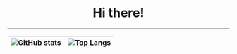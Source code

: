 <h1 align="center">Hi there!</h1>

***

| ![GitHub stats](https://github-readme-stats.vercel.app/api?username=realhuman101&show_icons=true&theme=github_dark&show_icons=true&hide_border=true&include_all_commits=true&count_private=true&custom_title=GitHub%20Statistics%3A) | [![Top Langs](https://github-readme-stats.vercel.app/api/top-langs/?username=realhuman101&layout=compact&theme=github_dark&hide_border=true&custom_title=Most%20Used%20Languages%3A)](https://github.com/anuraghazra/github-readme-stats) | 
| --- | --- |

<!-- 
***

### Languages and Tools:
<code><a href="https://docs.microsoft.com/en-us/dotnet/csharp/"><img src="https://raw.githubusercontent.com/devicons/devicon/master/icons/csharp/csharp-original.svg" alt="csharp" height="25"/></a></code>
<code><a href="https://www.python.org"><img src="https://raw.githubusercontent.com/devicons/devicon/master/icons/python/python-original.svg" alt="python" height="25"/></a></p></code> -->
